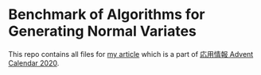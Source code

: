 # Benchmark of Algorithms for Generating Normal Variates

This repo contains all files for [my article]() which is a part of [応用情報 Advent Calendar 2020](https://adventar.org/calendars/5671).